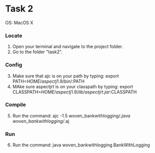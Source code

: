 # Task 2
OS: MacOS X

### Locate
1. Open your terminal and navigate to the project folder.  
2. Go to the folder "task2".

### Config
3. Make sure that ajc is on your path by typing: export PATH=$HOME/aspectj1.9/bin/:$PATH  
4. MAke sure aspectjrt is on your classpath by typing: export CLASSPATH=$HOME/aspectj1.9/lib/aspectjrt.jar:$CLASSPATH  

### Compile
5. Run the command: ajc -1.5 woven_bankwithlogging/*.java woven_bankwithlogging/*.aj  

### Run
6. Run the command: java woven_bankwithlogging.BankWithLogging  
